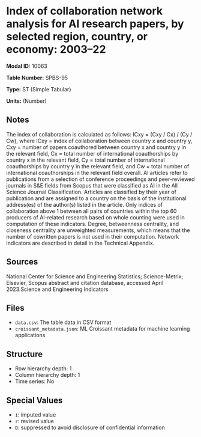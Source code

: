 # Index of collaboration network analysis for AI research papers, by selected region, country, or economy: 2003&#8211;22

**Modal ID:** 10063

**Table Number:** SPBS-95

**Type:** ST (Simple Tabular)

**Units:** (Number)

## Notes

The index of collaboration is calculated as follows: ICxy = (Cxy / Cx) / (Cy / Cw), where ICxy = index of collaboration between country x and country y, Cxy = number of papers coauthored between country x and country y in the relevant field, Cx = total number of international coauthorships by country x in the relevant field, Cy = total number of international coauthorships by country y in the relevant field, and Cw = total number of international coauthorships in the relevant field overall. AI articles refer to publications from a selection of conference proceedings and peer-reviewed journals in S&E fields from Scopus that were classified as AI in the All Science Journal Classification. Articles are classified by their year of publication and are assigned to a country on the basis of the institutional address(es) of the author(s) listed in the article. Only indices of collaboration above 1 between all pairs of countries within the top 60 producers of AI-related research based on whole counting were used in computation of these indicators. Degree, betweenness centrality, and closeness centrality are unweighted measurements, which means that the number of cowritten papers is not used in their computation. Network indicators are described in detail in the Technical Appendix.

## Sources

National Center for Science and Engineering Statistics; Science-Metrix; Elsevier, Scopus abstract and citation database, accessed April 2023.Science and Engineering Indicators

## Files

- `data.csv`: The table data in CSV format
- `croissant_metadata.json`: ML Croissant metadata for machine learning applications

## Structure

- Row hierarchy depth: 1
- Column hierarchy depth: 1
- Time series: No

## Special Values

- `i`: imputed value
- `r`: revised value
- `D`: suppressed to avoid disclosure of confidential information
